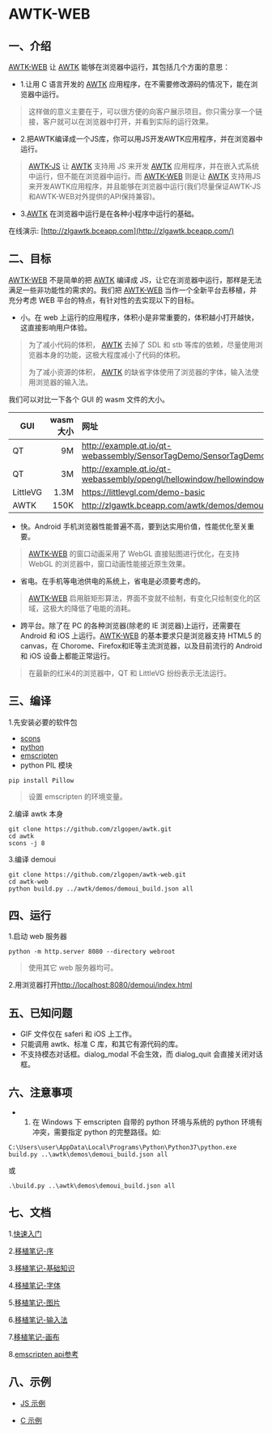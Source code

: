 # AWTK-WEB

## 一、介绍

[AWTK-WEB](https://github.com/zlgopen/awtk-web) 让 [AWTK](https://github.com/zlgopen/awtk) 能够在浏览器中运行，其包括几个方面的意思：

* 1.让用 C 语言开发的 [AWTK](https://github.com/zlgopen/awtk) 应用程序，在不需要修改源码的情况下，能在浏览器中运行。

> 这样做的意义主要在于，可以很方便的向客户展示项目。你只需分享一个链接，客户就可以在浏览器中打开，并看到实际的运行效果。

* 2.把AWTK编译成一个JS库，你可以用JS开发AWTK应用程序，并在浏览器中运行。

> [AWTK-JS](https://github.com/zlgopen/awtk-js) 让 [AWTK](https://github.com/zlgopen/awtk) 支持用 JS 来开发 [AWTK](https://github.com/zlgopen/awtk) 应用程序，并在嵌入式系统中运行，但不能在浏览器中运行。而 [AWTK-WEB](https://github.com/zlgopen/awtk-web) 则是让  [AWTK](https://github.com/zlgopen/awtk)  支持用JS来开发AWTK应用程序，并且能够在浏览器中运行(我们尽量保证AWTK-JS和AWTK-WEB对外提供的API保持兼容)。

* 3.[AWTK](https://github.com/zlgopen/awtk) 在浏览器中运行是在各种小程序中运行的基础。

在线演示: [http://zlgawtk.bceapp.com](http://zlgawtk.bceapp.com/)

## 二、目标

[AWTK-WEB](https://github.com/zlgopen/awtk-web) 不是简单的把 [AWTK](https://github.com/zlgopen/awtk) 编译成 JS，让它在浏览器中运行，那样是无法满足一些非功能性的需求的。我们把 [AWTK-WEB](https://github.com/zlgopen/awtk-web) 当作一个全新平台去移植，并充分考虑 WEB 平台的特点，有针对性的去实现以下的目标。

* 小。在 web 上运行的应用程序，体积小是非常重要的，体积越小打开越快，这直接影响用户体验。

> 为了减小代码的体积， [AWTK](https://github.com/zlgopen/awtk) 去掉了 SDL 和 stb 等库的依赖，尽量使用浏览器本身的功能，这极大程度减小了代码的体积。
>
> 为了减小资源的体积， [AWTK](https://github.com/zlgopen/awtk) 的缺省字体使用了浏览器的字体，输入法使用浏览器的输入法。

我们可以对比一下各个 GUI 的 wasm 文件的大小。

| GUI          | wasm大小   |  网址  |
| --------     | -----:     | :---- |
| QT           | 9M        |   http://example.qt.io/qt-webassembly/SensorTagDemo/SensorTagDemo.html    |
| QT           | 3M        |   http://example.qt.io/qt-webassembly/opengl/hellowindow/hellowindow.html    |
| LittleVG     | 1.3M      |   https://littlevgl.com/demo-basic    |
| AWTK         | 150K      |   http://zlgawtk.bceapp.com/awtk/demos/demoui/index.html    |


* 快。Android 手机浏览器性能普遍不高，要到达实用价值，性能优化至关重要。

> [AWTK-WEB](https://github.com/zlgopen/awtk-web) 的窗口动画采用了 WebGL 直接贴图进行优化，在支持 WebGL 的浏览器中，窗口动画性能接近原生效果。

* 省电。在手机等电池供电的系统上，省电是必须要考虑的。

> [AWTK-WEB](https://github.com/zlgopen/awtk-web) 启用脏矩形算法，界面不变就不绘制，有变化只绘制变化的区域，这极大的降低了电能的消耗。

* 跨平台。除了在 PC 的各种浏览器(除老的 IE 浏览器)上运行，还需要在 Android 和 iOS 上运行。[AWTK-WEB](https://github.com/zlgopen/awtk-web) 的基本要求只是浏览器支持 HTML5 的 canvas，在 Chorome、Firefox和IE等主流浏览器，以及目前流行的 Android 和 iOS 设备上都能正常运行。

> 在最新的红米4的浏览器中，QT 和 LittleVG 纷纷表示无法运行。


## 三、编译

1.先安装必要的软件包

* [scons](https://scons.org/)
* [python](https://www.python.org/)
* [emscripten](https://emscripten.org/docs/getting_started/downloads.html#sdk-download-and-install)
* python PIL 模块

```
pip install Pillow
```

> 设置 emscripten 的环境变量。

2.编译 awtk 本身

```
git clone https://github.com/zlgopen/awtk.git
cd awtk
scons -j 8
```

3.编译 demoui

```
git clone https://github.com/zlgopen/awtk-web.git
cd awtk-web
python build.py ../awtk/demos/demoui_build.json all
```

## 四、运行

1.启动 web 服务器

```
python -m http.server 8080 --directory webroot
```

> 使用其它 web 服务器均可。

2.用浏览器打开[http://localhost:8080/demoui/index.html](http://localhost:8080/demoui/index.html)

## 五、已知问题

* GIF 文件仅在 saferi 和 iOS 上工作。
* 只能调用 awtk、标准 C 库，和其它有源代码的库。
* 不支持模态对话框。dialog\_modal 不会生效，而 dialog\_quit 会直接关闭对话框。

## 六、注意事项

* 1. 在 Windows 下 emscripten 自带的 python 环境与系统的 python 环境有冲突，需要指定 python 的完整路径。如:

```
C:\Users\user\AppData\Local\Programs\Python\Python37\python.exe build.py ..\awtk\demos\demoui_build.json all
```

或

```
.\build.py ..\awtk\demos\demoui_build.json all
```

## 七、文档

1.[快速入门](docs/get_started.md)

2.[移植笔记-序](docs/porting_notes_0.md)

3.[移植笔记-基础知识](docs/porting_notes_1.md)

4.[移植笔记-字体](docs/porting_notes_2.md)

5.[移植笔记-图片](docs/porting_notes_3.md)

6.[移植笔记-输入法](docs/porting_notes_4.md)

7.[移植笔记-画布](docs/porting_notes_5.md)

8.[emscripten api参考](https://emscripten.org/docs/api_reference/index.html)

## 八、示例

* [JS 示例 ](https://github.com/zlgopen/awtk-js/blob/master/demos/demoui_web.json)

* [C 示例 ](https://github.com/zlgopen/awtk/blob/master/demos/demoui_build.json)



